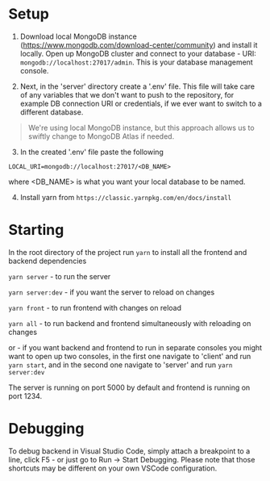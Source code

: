 # Setup

1. Download local MongoDB instance (https://www.mongodb.com/download-center/community) and install it locally. 
Open up MongoDB cluster and connect to your database - URI: `mongodb://localhost:27017/admin`. This is your database management console.


2. Next, in the 'server' directory create a '.env' file. This file will take care of any variables that we don't want to push to the repository, for example DB connection URI or credentials, if we ever want to switch to a different database.


> We're using local MongoDB instance, but this approach allows us to swiftly change to MongoDB Atlas if needed.


3. In the created '.env' file paste the following
```
LOCAL_URI=mongodb://localhost:27017/<DB_NAME>
```
where <DB_NAME> is what you want your local database to be named.

4. Install yarn from `https://classic.yarnpkg.com/en/docs/install`

# Starting

In the root directory of the project run `yarn` to install all the frontend and backend dependencies

```yarn server``` - to run the server

```yarn server:dev``` - if you want the server to reload on changes

```yarn front``` - to run frontend with changes on reload

```yarn all``` - to run backend and frontend simultaneously with reloading on changes

or - if you want backend and frontend to run in separate consoles you might want 
to open up two consoles, in the first one navigate to 'client' and run `yarn start`, and in the second one navigate to 'server' and run `yarn server:dev`

The server is running on port 5000 by default and frontend is running on port 1234.

# Debugging 

To debug backend in Visual Studio Code, simply attach a breakpoint to a line, click F5 - or just go to Run -> Start Debugging. Please note that those shortcuts may be different on your own VSCode configuration.





